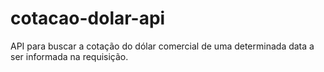 # cotacao-dolar-api
API para buscar a cotação do dólar comercial de uma determinada data a ser informada na requisição.
